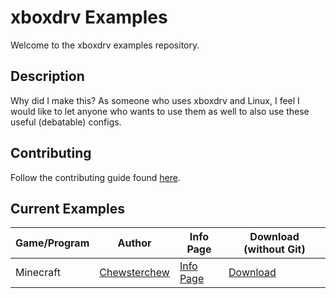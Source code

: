 # xboxdrv Examples

Welcome to the xboxdrv examples repository.

## Description

Why did I make this? As someone who uses xboxdrv and Linux, I feel I would like to let anyone who wants to use them as well to also use these useful (debatable) configs.

## Contributing

Follow the contributing guide found [here](http://github.com/Chewsterchew/xboxdrv-examples/blob/master/.github/contributing.md).

## Current Examples

Game/Program | Author                                         | Info Page                                               | Download (without Git)
------------ | ---------------------------------------------- | ------------------------------------------------------- | ----------------------
Minecraft    | [Chewsterchew](http://github.com/Chewsterchew) | [Info Page](http://xboxdrv.chew.pro/examples/Minecraft) | [Download](http://xboxdrv.chew.pro/examples/Minecraft.xboxdrv)
